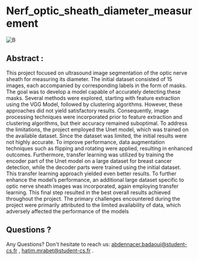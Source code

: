# Nerf_optic_sheath_diameter_measurement

![B](https://github.com/Abdennacer-Badaoui/Nerf_optic_sheath_diameter_measurement/assets/106801897/5be4cb41-5f7e-466c-bae0-628b22f8cf60)


## Abstract : 
 This project focused on ultrasound image segmentation
of the optic nerve sheath for measuring its diameter. The initial dataset consisted
of 15 images, each accompanied by corresponding labels in the form of masks.
The goal was to develop a model capable of accurately detecting these masks.
Several methods were explored, starting with feature extraction using the VGG
Model, followed by clustering algorithms. However, these approaches did not
yield satisfactory results. Consequently, image processing techniques were incorporated prior to feature extraction and clustering algorithms, but their accuracy
remained suboptimal.
To address the limitations, the project employed the Unet model, which
was trained on the available dataset. Since the dataset was limited, the initial
results were not highly accurate. To improve performance, data augmentation
techniques such as flipping and rotating were applied, resulting in enhanced
outcomes. Furthermore, transfer learning was utilized by training the encoder
part of the Unet model on a large dataset for breast cancer detection, while
the decoder parts were trained using the initial dataset. This transfer learning
approach yielded even better results.
To further enhance the model’s performance, an additional large dataset
specific to optic nerve sheath images was incorporated, again employing transfer
learning. This final step resulted in the best overall results achieved throughout
the project. The primary challenges encountered during the project were primarily attributed to the limited availability of data, which adversely affected the
performance of the models

## Questions ?
Any Questions? Don't hesitate to reach us: abdennacer.badaoui@student-cs.fr , hatim.mrabet@student-cs.fr .
